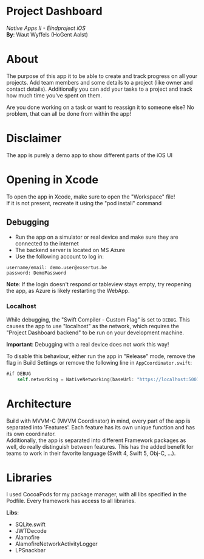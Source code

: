 # Project Dashboard
*Native Apps II - Eindproject iOS*  
**By**: Waut Wyffels (HoGent Aalst)

# About
The purpose of this app it to be able to create and track progress on all your projects.
Add team members and some details to a project (like owner and contact details).
Additionally you can add your tasks to a project and track how much time you've spent on them.

Are you done working on a task or want to reassign it to someone else? No problem, that can all be done from within the app!

# Disclaimer
The app is purely a demo app to show different parts of the iOS UI

# Opening in Xcode
To open the app in Xcode, make sure to open the "Workspace" file!  
If it is not present, recreate it using the "pod install" command

## Debugging
- Run the app on a simulator or real device and make sure they are connected to the internet
- The backend server is located on MS Azure
- Use the following account to log in:
```
username/email: demo.user@exsertus.be
password: DemoPassword
```

**Note**: If the login doesn't respond or tableview stays empty, try reopening the app, as Azure is likely restarting the WebApp.

### Localhost
While debugging, the "Swift Compiler - Custom Flag" is set to ``DEBUG``. This causes the app to use "localhost" as the network, which requires the "Project Dashboard backend" to be run on your development machine.

**Important**: Debugging with a real device does not work this way!

To disable this behaviour, either run the app in "Release" mode, remove the flag in Build Settings or remove the following line in ``AppCoordinator.swift``:
``` swift
#if DEBUG
	self.networking = NativeNetworking(baseUrl: "https://localhost:5001/api/", userHelper: userHelper)
```

# Architecture
Build with MVVM-C (MVVM Coordinator) in mind, every part of the app is separated into 'Features'. Each feature has its own unique function and has its own coordinator.  
Additionally, the app is separated into different Framework packages as well, do really distinguish between features. This has the added benefit for teams to work in their favorite language (Swift 4, Swift 5, Obj-C, ...).  

# Libraries
I used CocoaPods for my package manager, with all libs specified in the Podfile.
Every framework has access to all libraries.

**Libs**:
- SQLite.swift
- JWTDecode
- Alamofire
- AlamofireNetworkActivityLogger
- LPSnackbar
